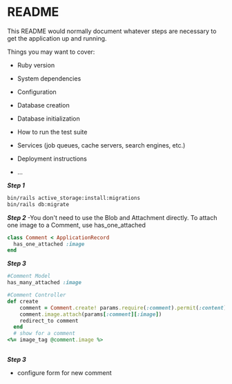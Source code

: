 # README

This README would normally document whatever steps are necessary to get the
application up and running.

Things you may want to cover:

* Ruby version

* System dependencies

* Configuration

* Database creation

* Database initialization

* How to run the test suite

* Services (job queues, cache servers, search engines, etc.)

* Deployment instructions

* ...


***Step 1***
```bash
bin/rails active_storage:install:migrations
bin/rails db:migrate
```

***Step 2***
-You don't need to use the Blob and Attachment directly. To attach one image to a Comment, use has_one_attached

```ruby
class Comment < ApplicationRecord
  has_one_attached :image
end
```

***Step 3***
```ruby
#Comment Model
has_many_attached :image

#Comment Controller
def create
    comment = Comment.create! params.require(:comment).permit(:content)
    comment.image.attach(params[:comment][:image])
    redirect_to comment    
  end
  # show for a comment
<%= image_tag @comment.image %>  
  
```
***Step 3***
- configure form for new comment
